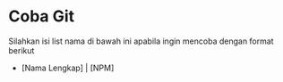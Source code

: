 # Coba Git
Silahkan isi list nama di bawah ini apabila ingin mencoba dengan format berikut

- [Nama Lengkap] | [NPM]
